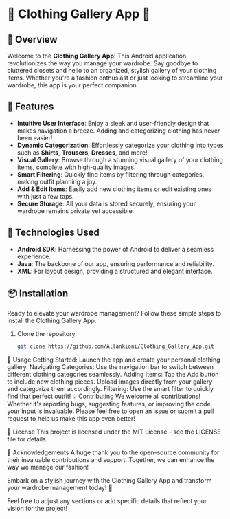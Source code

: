 # 🌟 Clothing Gallery App 🌟

## 📖 Overview
Welcome to the **Clothing Gallery App**! This Android application revolutionizes the way you manage your wardrobe. Say goodbye to cluttered closets and hello to an organized, stylish gallery of your clothing items. Whether you're a fashion enthusiast or just looking to streamline your wardrobe, this app is your perfect companion.

## 🎨 Features
- **Intuitive User Interface**: Enjoy a sleek and user-friendly design that makes navigation a breeze. Adding and categorizing clothing has never been easier!
- **Dynamic Categorization**: Effortlessly categorize your clothing into types such as **Shirts**, **Trousers**, **Dresses**, and more! 
- **Visual Gallery**: Browse through a stunning visual gallery of your clothing items, complete with high-quality images.
- **Smart Filtering**: Quickly find items by filtering through categories, making outfit planning a joy.
- **Add & Edit Items**: Easily add new clothing items or edit existing ones with just a few taps.
- **Secure Storage**: All your data is stored securely, ensuring your wardrobe remains private yet accessible.

## 🚀 Technologies Used
- **Android SDK**: Harnessing the power of Android to deliver a seamless experience.
- **Java**: The backbone of our app, ensuring performance and reliability.
- **XML**: For layout design, providing a structured and elegant interface.

## 📦 Installation
Ready to elevate your wardrobe management? Follow these simple steps to install the Clothing Gallery App:

1. Clone the repository:
   ```bash
   git clone https://github.com/Allankioni/Clothing_Gallery_App.git
🎉 Usage
Getting Started: Launch the app and create your personal clothing gallery.
Navigating Categories: Use the navigation bar to switch between different clothing categories seamlessly.
Adding Items: Tap the Add button to include new clothing pieces. Upload images directly from your gallery and categorize them accordingly.
Filtering: Use the smart filter to quickly find that perfect outfit!
💡 Contributing
We welcome all contributions! Whether it's reporting bugs, suggesting features, or improving the code, your input is invaluable. Please feel free to open an issue or submit a pull request to help us make this app even better!

📝 License
This project is licensed under the MIT License - see the LICENSE file for details.

🙏 Acknowledgements
A huge thank you to the open-source community for their invaluable contributions and support. Together, we can enhance the way we manage our fashion!

Embark on a stylish journey with the Clothing Gallery App and transform your wardrobe management today! 🌈


Feel free to adjust any sections or add specific details that reflect your vision for the project!
